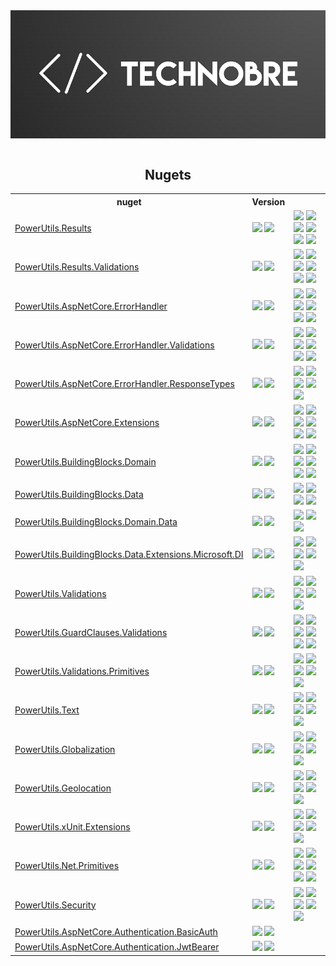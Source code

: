 <div align="center">
<a href='https://github.com/TechNobre/'><img style="display: block;" src="https://github.com/TechNobre/.github/blob/main/assets/banner-small.png?raw=true"></a>

<br/>

## Nugets

<table style='width:100%'>
  <tr>
    <th>nuget</th>
    <th>Version</th>
    <th></th>
  </tr>



  <tr>
    <td><a href='https://github.com/TechNobre/PowerUtils.Results'>PowerUtils.Results</a></td>
    <td>
      <a href='https://www.nuget.org/packages/PowerUtils.Results'><img src='https://img.shields.io/nuget/v/PowerUtils.Results.svg'></a>
      <a href='https://www.nuget.org/packages/PowerUtils.Results'><img src='https://img.shields.io/nuget/dt/PowerUtils.Results.svg'></a>
    </td>
    <td>
      <a href='https://github.com/TechNobre/PowerUtils.Results/actions/workflows/tests.yml'><img src='https://github.com/TechNobre/PowerUtils.Results/actions/workflows/tests.yml/badge.svg'></a>
      <a href='https://sonarcloud.io/summary/new_code?id=TechNobre_PowerUtils.Results'><img src='https://sonarcloud.io/api/project_badges/measure?project=TechNobre_PowerUtils.Results&metric=alert_status'></a>
      <a href='https://sonarcloud.io/summary/new_code?id=TechNobre_PowerUtils.Results'><img src='https://sonarcloud.io/api/project_badges/measure?project=TechNobre_PowerUtils.Results&metric=coverage'></a>
      <a href='https://sonarcloud.io/summary/new_code?id=TechNobre_PowerUtils.Results'><img src='https://sonarcloud.io/api/project_badges/measure?project=TechNobre_PowerUtils.Results&metric=reliability_rating'></a>
      <a href='https://sonarcloud.io/summary/new_code?id=TechNobre_PowerUtils.Results'><img src='https://sonarcloud.io/api/project_badges/measure?project=TechNobre_PowerUtils.Results&metric=bugs'></a>
      <a href='https://dashboard.stryker-mutator.io/reports/github.com/TechNobre/PowerUtils.Results/main'><img src='https://img.shields.io/endpoint?style=flat&url=https%3A%2F%2Fbadge-api.stryker-mutator.io%2Fgithub.com%2FTechNobre%2FPowerUtils.Results%2Fmain'></a>
    </td>
  </tr>

  <tr>
    <td><a href='https://github.com/TechNobre/PowerUtils.Results.Validations'>PowerUtils.Results.Validations</a></td>
    <td>
      <a href='https://www.nuget.org/packages/PowerUtils.Results.Validations'><img src='https://img.shields.io/nuget/v/PowerUtils.Results.Validations.svg'></a>
      <a href='https://www.nuget.org/packages/PowerUtils.Results.Validations'><img src='https://img.shields.io/nuget/dt/PowerUtils.Results.Validations.svg'></a>
    </td>
    <td>
      <a href='https://github.com/TechNobre/PowerUtils.Results.Validations/actions/workflows/tests.yml'><img src='https://github.com/TechNobre/PowerUtils.Results.Validations/actions/workflows/tests.yml/badge.svg'></a>
      <a href='https://sonarcloud.io/summary/new_code?id=TechNobre_PowerUtils.Results.Validations'><img src='https://sonarcloud.io/api/project_badges/measure?project=TechNobre_PowerUtils.Results.Validations&metric=alert_status'></a>
      <a href='https://sonarcloud.io/summary/new_code?id=TechNobre_PowerUtils.Results.Validations'><img src='https://sonarcloud.io/api/project_badges/measure?project=TechNobre_PowerUtils.Results.Validations&metric=coverage'></a>
      <a href='https://sonarcloud.io/summary/new_code?id=TechNobre_PowerUtils.Results.Validations'><img src='https://sonarcloud.io/api/project_badges/measure?project=TechNobre_PowerUtils.Results.Validations&metric=reliability_rating'></a>
      <a href='https://sonarcloud.io/summary/new_code?id=TechNobre_PowerUtils.Results.Validations'><img src='https://sonarcloud.io/api/project_badges/measure?project=TechNobre_PowerUtils.Results.Validations&metric=bugs'></a>
      <a href='https://dashboard.stryker-mutator.io/reports/github.com/TechNobre/PowerUtils.Results.Validations/main'><img src='https://img.shields.io/endpoint?style=flat&url=https%3A%2F%2Fbadge-api.stryker-mutator.io%2Fgithub.com%2FTechNobre%2FPowerUtils.Results.Validations%2Fmain'></a>
    </td>
  </tr>



  <tr>
    <td><a href='https://github.com/TechNobre/PowerUtils.AspNetCore.ErrorHandler'>PowerUtils.AspNetCore.ErrorHandler</a></td>
    <td>
      <a href='https://www.nuget.org/packages/PowerUtils.AspNetCore.ErrorHandler'><img src='https://img.shields.io/nuget/v/PowerUtils.AspNetCore.ErrorHandler.svg'></a>
      <a href='https://www.nuget.org/packages/PowerUtils.AspNetCore.ErrorHandler'><img src='https://img.shields.io/nuget/dt/PowerUtils.AspNetCore.ErrorHandler.svg'></a>
    </td>
    <td>
      <a href='https://github.com/TechNobre/PowerUtils.AspNetCore.ErrorHandler/actions/workflows/tests.yml'><img src='https://github.com/TechNobre/PowerUtils.AspNetCore.ErrorHandler/actions/workflows/tests.yml/badge.svg'></a>
      <a href='https://sonarcloud.io/summary/new_code?id=TechNobre_PowerUtils.AspNetCore.ErrorHandler'><img src='https://sonarcloud.io/api/project_badges/measure?project=TechNobre_PowerUtils.AspNetCore.ErrorHandler&metric=alert_status'></a>
      <a href='https://sonarcloud.io/summary/new_code?id=TechNobre_PowerUtils.AspNetCore.ErrorHandler'><img src='https://sonarcloud.io/api/project_badges/measure?project=TechNobre_PowerUtils.AspNetCore.ErrorHandler&metric=coverage'></a>
      <a href='https://sonarcloud.io/summary/new_code?id=TechNobre_PowerUtils.AspNetCore.ErrorHandler'><img src='https://sonarcloud.io/api/project_badges/measure?project=TechNobre_PowerUtils.AspNetCore.ErrorHandler&metric=reliability_rating'></a>
      <a href='https://sonarcloud.io/summary/new_code?id=TechNobre_PowerUtils.AspNetCore.ErrorHandler'><img src='https://sonarcloud.io/api/project_badges/measure?project=TechNobre_PowerUtils.AspNetCore.ErrorHandler&metric=bugs'></a>
      <a href='https://dashboard.stryker-mutator.io/reports/github.com/TechNobre/PowerUtils.AspNetCore.ErrorHandler/main'><img src='https://img.shields.io/endpoint?style=flat&url=https%3A%2F%2Fbadge-api.stryker-mutator.io%2Fgithub.com%2FTechNobre%2FPowerUtils.AspNetCore.ErrorHandler%2Fmain'></a>
    </td>
  </tr>

  <tr>
    <td><a href='https://github.com/TechNobre/PowerUtils.AspNetCore.ErrorHandler.Validations'>PowerUtils.AspNetCore.ErrorHandler.Validations</a></td>
    <td>
      <a href='https://www.nuget.org/packages/PowerUtils.AspNetCore.ErrorHandler.Validations'><img src='https://img.shields.io/nuget/v/PowerUtils.AspNetCore.ErrorHandler.Validations.svg'></a>
      <a href='https://www.nuget.org/packages/PowerUtils.AspNetCore.ErrorHandler.Validations'><img src='https://img.shields.io/nuget/dt/PowerUtils.AspNetCore.ErrorHandler.Validations.svg'></a>
    </td>
    <td>
      <a href='https://github.com/TechNobre/PowerUtils.AspNetCore.ErrorHandler.Validations/actions/workflows/tests.yml'><img src='https://github.com/TechNobre/PowerUtils.AspNetCore.ErrorHandler.Validations/actions/workflows/tests.yml/badge.svg'></a>
      <a href='https://sonarcloud.io/summary/new_code?id=TechNobre_PowerUtils.AspNetCore.ErrorHandler.Validations'><img src='https://sonarcloud.io/api/project_badges/measure?project=TechNobre_PowerUtils.AspNetCore.ErrorHandler.Validations&metric=alert_status'></a>
      <a href='https://sonarcloud.io/summary/new_code?id=TechNobre_PowerUtils.AspNetCore.ErrorHandler.Validations'><img src='https://sonarcloud.io/api/project_badges/measure?project=TechNobre_PowerUtils.AspNetCore.ErrorHandler.Validations&metric=coverage'></a>
      <a href='https://sonarcloud.io/summary/new_code?id=TechNobre_PowerUtils.AspNetCore.ErrorHandler.Validations'><img src='https://sonarcloud.io/api/project_badges/measure?project=TechNobre_PowerUtils.AspNetCore.ErrorHandler.Validations&metric=reliability_rating'></a>
      <a href='https://sonarcloud.io/summary/new_code?id=TechNobre_PowerUtils.AspNetCore.ErrorHandler.Validations'><img src='https://sonarcloud.io/api/project_badges/measure?project=TechNobre_PowerUtils.AspNetCore.ErrorHandler.Validations&metric=bugs'></a>
      <a href='https://dashboard.stryker-mutator.io/reports/github.com/TechNobre/PowerUtils.AspNetCore.ErrorHandler.Validations/main'><img src='https://img.shields.io/endpoint?style=flat&url=https%3A%2F%2Fbadge-api.stryker-mutator.io%2Fgithub.com%2FTechNobre%2FPowerUtils.AspNetCore.ErrorHandler.Validations%2Fmain'></a>
    </td>
  </tr>

  <tr>
    <td><a href='https://github.com/TechNobre/PowerUtils.AspNetCore.ErrorHandler.ResponseTypes'>PowerUtils.AspNetCore.ErrorHandler.ResponseTypes</a></td>
    <td>
      <a href='https://www.nuget.org/packages/PowerUtils.AspNetCore.ErrorHandler.ResponseTypes'><img src='https://img.shields.io/nuget/v/PowerUtils.AspNetCore.ErrorHandler.ResponseTypes.svg'></a>
      <a href='https://www.nuget.org/packages/PowerUtils.AspNetCore.ErrorHandler.ResponseTypes'><img src='https://img.shields.io/nuget/dt/PowerUtils.AspNetCore.ErrorHandler.ResponseTypes.svg'></a>
    </td>
    <td>
      <a href='https://github.com/TechNobre/PowerUtils.AspNetCore.ErrorHandler.ResponseTypes/actions/workflows/tests.yml'><img src='https://github.com/TechNobre/PowerUtils.AspNetCore.ErrorHandler.ResponseTypes/actions/workflows/tests.yml/badge.svg'></a>
      <a href='https://sonarcloud.io/summary/new_code?id=TechNobre_PowerUtils.AspNetCore.ErrorHandler.ResponseTypes'><img src='https://sonarcloud.io/api/project_badges/measure?project=TechNobre_PowerUtils.AspNetCore.ErrorHandler.ResponseTypes&metric=alert_status'></a>
      <a href='https://sonarcloud.io/summary/new_code?id=TechNobre_PowerUtils.AspNetCore.ErrorHandler.ResponseTypes'><img src='https://sonarcloud.io/api/project_badges/measure?project=TechNobre_PowerUtils.AspNetCore.ErrorHandler.ResponseTypes&metric=coverage'></a>
      <a href='https://sonarcloud.io/summary/new_code?id=TechNobre_PowerUtils.AspNetCore.ErrorHandler.ResponseTypes'><img src='https://sonarcloud.io/api/project_badges/measure?project=TechNobre_PowerUtils.AspNetCore.ErrorHandler.ResponseTypes&metric=reliability_rating'></a>
      <a href='https://sonarcloud.io/summary/new_code?id=TechNobre_PowerUtils.AspNetCore.ErrorHandler.ResponseTypes'><img src='https://sonarcloud.io/api/project_badges/measure?project=TechNobre_PowerUtils.AspNetCore.ErrorHandler.ResponseTypes&metric=bugs'></a>
    </td>
  </tr>



 <tr>
    <td><a href='https://github.com/TechNobre/PowerUtils.AspNetCore.Extensions'>PowerUtils.AspNetCore.Extensions</a></td>
    <td>
      <a href='https://www.nuget.org/packages/PowerUtils.AspNetCore.Extensions'><img src='https://img.shields.io/nuget/v/PowerUtils.AspNetCore.Extensions.svg'></a>
      <a href='https://www.nuget.org/packages/PowerUtils.AspNetCore.Extensions'><img src='https://img.shields.io/nuget/dt/PowerUtils.AspNetCore.Extensions.svg'></a>
    </td>
    <td>
      <a href='https://github.com/TechNobre/PowerUtils.AspNetCore.Extensions/actions/workflows/tests.yml'><img src='https://github.com/TechNobre/PowerUtils.AspNetCore.Extensions/actions/workflows/tests.yml/badge.svg'></a>
      <a href='https://sonarcloud.io/summary/new_code?id=TechNobre_PowerUtils.AspNetCore.Extensions'><img src='https://sonarcloud.io/api/project_badges/measure?project=TechNobre_PowerUtils.AspNetCore.Extensions&metric=alert_status'></a>
      <a href='https://sonarcloud.io/summary/new_code?id=TechNobre_PowerUtils.AspNetCore.Extensions'><img src='https://sonarcloud.io/api/project_badges/measure?project=TechNobre_PowerUtils.AspNetCore.Extensions&metric=coverage'></a>
      <a href='https://sonarcloud.io/summary/new_code?id=TechNobre_PowerUtils.AspNetCore.Extensions'><img src='https://sonarcloud.io/api/project_badges/measure?project=TechNobre_PowerUtils.AspNetCore.Extensions&metric=reliability_rating'></a>
      <a href='https://sonarcloud.io/summary/new_code?id=TechNobre_PowerUtils.AspNetCore.Extensions'><img src='https://sonarcloud.io/api/project_badges/measure?project=TechNobre_PowerUtils.AspNetCore.Extensions&metric=bugs'></a>
      <a href='https://dashboard.stryker-mutator.io/reports/github.com/TechNobre/PowerUtils.AspNetCore.Extensions/main'><img src='https://img.shields.io/endpoint?style=flat&url=https%3A%2F%2Fbadge-api.stryker-mutator.io%2Fgithub.com%2FTechNobre%2FPowerUtils.AspNetCore.Extensions%2Fmain'></a>
    </td>
  </tr>



  <tr>
    <td><a href='https://github.com/TechNobre/PowerUtils.BuildingBlocks.Domain'>PowerUtils.BuildingBlocks.Domain</a></td>
    <td>
      <a href='https://www.nuget.org/packages/PowerUtils.BuildingBlocks.Domain'><img src='https://img.shields.io/nuget/v/PowerUtils.BuildingBlocks.Domain.svg'></a>
      <a href='https://www.nuget.org/packages/PowerUtils.BuildingBlocks.Domain'><img src='https://img.shields.io/nuget/dt/PowerUtils.BuildingBlocks.Domain.svg'></a>
    </td>
    <td>
      <a href='https://github.com/TechNobre/PowerUtils.BuildingBlocks.Domain/actions/workflows/tests.yml'><img src='https://github.com/TechNobre/PowerUtils.BuildingBlocks.Domain/actions/workflows/tests.yml/badge.svg'></a>
      <a href='https://sonarcloud.io/summary/new_code?id=TechNobre_PowerUtils.BuildingBlocks.Domain'><img src='https://sonarcloud.io/api/project_badges/measure?project=TechNobre_PowerUtils.BuildingBlocks.Domain&metric=alert_status'></a>
      <a href='https://sonarcloud.io/summary/new_code?id=TechNobre_PowerUtils.BuildingBlocks.Domain'><img src='https://sonarcloud.io/api/project_badges/measure?project=TechNobre_PowerUtils.BuildingBlocks.Domain&metric=coverage'></a>
      <a href='https://sonarcloud.io/summary/new_code?id=TechNobre_PowerUtils.BuildingBlocks.Domain'><img src='https://sonarcloud.io/api/project_badges/measure?project=TechNobre_PowerUtils.BuildingBlocks.Domain&metric=reliability_rating'></a>
      <a href='https://sonarcloud.io/summary/new_code?id=TechNobre_PowerUtils.BuildingBlocks.Domain'><img src='https://sonarcloud.io/api/project_badges/measure?project=TechNobre_PowerUtils.BuildingBlocks.Domain&metric=bugs'></a>
      <a href='https://dashboard.stryker-mutator.io/reports/github.com/TechNobre/PowerUtils.BuildingBlocks.Domain/main'><img src='https://img.shields.io/endpoint?style=flat&url=https%3A%2F%2Fbadge-api.stryker-mutator.io%2Fgithub.com%2FTechNobre%2FPowerUtils.BuildingBlocks.Domain%2Fmain'></a>
    </td>
  </tr>

  <tr>
    <td><a href='https://github.com/TechNobre/PowerUtils.BuildingBlocks.Data'>PowerUtils.BuildingBlocks.Data</a></td>
    <td>
      <a href='https://www.nuget.org/packages/PowerUtils.BuildingBlocks.Data'><img src='https://img.shields.io/nuget/v/PowerUtils.BuildingBlocks.Data.svg'></a>
      <a href='https://www.nuget.org/packages/PowerUtils.BuildingBlocks.Data'><img src='https://img.shields.io/nuget/dt/PowerUtils.BuildingBlocks.Data.svg'></a>
    </td>
    <td>
      <a href='https://github.com/TechNobre/PowerUtils.BuildingBlocks.Data/actions/workflows/tests.yml'><img src='https://github.com/TechNobre/PowerUtils.BuildingBlocks.Data/actions/workflows/tests.yml/badge.svg'></a>
      <a href='https://sonarcloud.io/summary/new_code?id=TechNobre_PowerUtils.BuildingBlocks.Data'><img src='https://sonarcloud.io/api/project_badges/measure?project=TechNobre_PowerUtils.BuildingBlocks.Data&metric=alert_status'></a>
      <a href='https://sonarcloud.io/summary/new_code?id=TechNobre_PowerUtils.BuildingBlocks.Data'><img src='https://sonarcloud.io/api/project_badges/measure?project=TechNobre_PowerUtils.BuildingBlocks.Data&metric=reliability_rating'></a>
      <a href='https://sonarcloud.io/summary/new_code?id=TechNobre_PowerUtils.BuildingBlocks.Data'><img src='https://sonarcloud.io/api/project_badges/measure?project=TechNobre_PowerUtils.BuildingBlocks.Data&metric=bugs'></a>
    </td>
  </tr>

  <tr>
    <td><a href='https://github.com/TechNobre/PowerUtils.BuildingBlocks.Domain.Data'>PowerUtils.BuildingBlocks.Domain.Data</a></td>
    <td>
      <a href='https://www.nuget.org/packages/PowerUtils.BuildingBlocks.Domain.Data'><img src='https://img.shields.io/nuget/v/PowerUtils.BuildingBlocks.Domain.Data.svg'></a>
      <a href='https://www.nuget.org/packages/PowerUtils.BuildingBlocks.Domain.Data'><img src='https://img.shields.io/nuget/dt/PowerUtils.BuildingBlocks.Domain.Data.svg'></a>
    </td>
    <td>
      <a href='https://sonarcloud.io/summary/new_code?id=TechNobre_PowerUtils.BuildingBlocks.Domain.Data'><img src='https://sonarcloud.io/api/project_badges/measure?project=TechNobre_PowerUtils.BuildingBlocks.Domain.Data&metric=alert_status'></a>
      <a href='https://sonarcloud.io/summary/new_code?id=TechNobre_PowerUtils.BuildingBlocks.Domain.Data'><img src='https://sonarcloud.io/api/project_badges/measure?project=TechNobre_PowerUtils.BuildingBlocks.Domain.Data&metric=reliability_rating'></a>
      <a href='https://sonarcloud.io/summary/new_code?id=TechNobre_PowerUtils.BuildingBlocks.Domain.Data'><img src='https://sonarcloud.io/api/project_badges/measure?project=TechNobre_PowerUtils.BuildingBlocks.Domain.Data&metric=bugs'></a>
    </td>
  </tr>

  <tr>
    <td><a href='https://github.com/TechNobre/PowerUtils.BuildingBlocks.Data.Extensions.Microsoft.DI'>PowerUtils.BuildingBlocks.Data.Extensions.Microsoft.DI</a></td>
    <td>
      <a href='https://www.nuget.org/packages/PowerUtils.BuildingBlocks.Data.Extensions.Microsoft.DI'><img src='https://img.shields.io/nuget/v/PowerUtils.BuildingBlocks.Data.Extensions.Microsoft.DI.svg'></a>
      <a href='https://www.nuget.org/packages/PowerUtils.BuildingBlocks.Data.Extensions.Microsoft.DI'><img src='https://img.shields.io/nuget/dt/PowerUtils.BuildingBlocks.Data.Extensions.Microsoft.DI.svg'></a>
    </td>
    <td>
      <a href='https://github.com/TechNobre/PowerUtils.BuildingBlocks.Data.Extensions.Microsoft.DI/actions/workflows/tests.yml'><img src='https://github.com/TechNobre/PowerUtils.BuildingBlocks.Data.Extensions.Microsoft.DI/actions/workflows/tests.yml/badge.svg'></a>
      <a href='https://sonarcloud.io/summary/new_code?id=TechNobre_PowerUtils.BuildingBlocks.Data.Extensions.Microsoft.DI'><img src='https://sonarcloud.io/api/project_badges/measure?project=TechNobre_PowerUtils.BuildingBlocks.Data.Extensions.Microsoft.DI&metric=alert_status'></a>
      <a href='https://sonarcloud.io/summary/new_code?id=TechNobre_PowerUtils.BuildingBlocks.Data.Extensions.Microsoft.DI'><img src='https://sonarcloud.io/api/project_badges/measure?project=TechNobre_PowerUtils.BuildingBlocks.Data.Extensions.Microsoft.DI&metric=coverage'></a>
      <a href='https://sonarcloud.io/summary/new_code?id=TechNobre_PowerUtils.BuildingBlocks.Data.Extensions.Microsoft.DI'><img src='https://sonarcloud.io/api/project_badges/measure?project=TechNobre_PowerUtils.BuildingBlocks.Data.Extensions.Microsoft.DI&metric=reliability_rating'></a>
      <a href='https://sonarcloud.io/summary/new_code?id=TechNobre_PowerUtils.BuildingBlocks.Data.Extensions.Microsoft.DI'><img src='https://sonarcloud.io/api/project_badges/measure?project=TechNobre_PowerUtils.BuildingBlocks.Data.Extensions.Microsoft.DI&metric=bugs'></a>
    </td>
  </tr>



  <tr>
    <td><a href='https://github.com/TechNobre/PowerUtils.Validations'>PowerUtils.Validations</a></td>
    <td>
      <a href='https://www.nuget.org/packages/PowerUtils.Validations'><img src='https://img.shields.io/nuget/v/PowerUtils.Validations.svg'></a>
      <a href='https://www.nuget.org/packages/PowerUtils.Validations'><img src='https://img.shields.io/nuget/dt/PowerUtils.Validations.svg'></a>
    </td>
    <td>
      <a href='https://github.com/TechNobre/PowerUtils.Validations/actions/workflows/tests.yml'><img src='https://github.com/TechNobre/PowerUtils.Validations/actions/workflows/tests.yml/badge.svg'></a>
      <a href='https://sonarcloud.io/summary/new_code?id=TechNobre_PowerUtils.Validations'><img src='https://sonarcloud.io/api/project_badges/measure?project=TechNobre_PowerUtils.Validations&metric=alert_status'></a>
      <a href='https://sonarcloud.io/summary/new_code?id=TechNobre_PowerUtils.Validations'><img src='https://sonarcloud.io/api/project_badges/measure?project=TechNobre_PowerUtils.Validations&metric=coverage'></a>
      <a href='https://sonarcloud.io/summary/new_code?id=TechNobre_PowerUtils.Validations'><img src='https://sonarcloud.io/api/project_badges/measure?project=TechNobre_PowerUtils.Validations&metric=reliability_rating'></a>
      <a href='https://sonarcloud.io/summary/new_code?id=TechNobre_PowerUtils.Validations'><img src='https://sonarcloud.io/api/project_badges/measure?project=TechNobre_PowerUtils.Validations&metric=bugs'></a>
    </td>
  </tr>

  <tr>
    <td><a href='https://github.com/TechNobre/PowerUtils.GuardClauses.Validations'>PowerUtils.GuardClauses.Validations</a></td>
    <td>
      <a href='https://www.nuget.org/packages/PowerUtils.GuardClauses.Validations'><img src='https://img.shields.io/nuget/v/PowerUtils.GuardClauses.Validations.svg'></a>
      <a href='https://www.nuget.org/packages/PowerUtils.GuardClauses.Validations'><img src='https://img.shields.io/nuget/dt/PowerUtils.GuardClauses.Validations.svg'></a>
    </td>
    <td>
      <a href='https://github.com/TechNobre/PowerUtils.GuardClauses.Validations/actions/workflows/tests.yml'><img src='https://github.com/TechNobre/PowerUtils.GuardClauses.Validations/actions/workflows/tests.yml/badge.svg'></a>
      <a href='https://sonarcloud.io/summary/new_code?id=TechNobre_PowerUtils.GuardClauses.Validations'><img src='https://sonarcloud.io/api/project_badges/measure?project=TechNobre_PowerUtils.GuardClauses.Validations&metric=alert_status'></a>
      <a href='https://sonarcloud.io/summary/new_code?id=TechNobre_PowerUtils.GuardClauses.Validations'><img src='https://sonarcloud.io/api/project_badges/measure?project=TechNobre_PowerUtils.GuardClauses.Validations&metric=coverage'></a>
      <a href='https://sonarcloud.io/summary/new_code?id=TechNobre_PowerUtils.GuardClauses.Validations'><img src='https://sonarcloud.io/api/project_badges/measure?project=TechNobre_PowerUtils.GuardClauses.Validations&metric=reliability_rating'></a>
      <a href='https://sonarcloud.io/summary/new_code?id=TechNobre_PowerUtils.GuardClauses.Validations'><img src='https://sonarcloud.io/api/project_badges/measure?project=TechNobre_PowerUtils.GuardClauses.Validations&metric=bugs'></a>
      <a href='https://dashboard.stryker-mutator.io/reports/github.com/TechNobre/PowerUtils.GuardClauses.Validations/main'><img src='https://img.shields.io/endpoint?style=flat&url=https%3A%2F%2Fbadge-api.stryker-mutator.io%2Fgithub.com%2FTechNobre%2FPowerUtils.GuardClauses.Validations%2Fmain'></a>
    </td>
  </tr>

  <tr>
    <td><a href='https://github.com/TechNobre/PowerUtils.Validations.Primitives'>PowerUtils.Validations.Primitives</a></td>
    <td>
      <a href='https://www.nuget.org/packages/PowerUtils.Validations.Primitives'><img src='https://img.shields.io/nuget/v/PowerUtils.Validations.Primitives.svg'></a>
      <a href='https://www.nuget.org/packages/PowerUtils.Validations.Primitives'><img src='https://img.shields.io/nuget/dt/PowerUtils.Validations.Primitives.svg'></a>
    </td>
    <td>
      <a href='https://github.com/TechNobre/PowerUtils.Validations.Primitives/actions/workflows/tests.yml'><img src='https://github.com/TechNobre/PowerUtils.Validations.Primitives/actions/workflows/tests.yml/badge.svg'></a>
      <a href='https://sonarcloud.io/summary/new_code?id=TechNobre_PowerUtils.Validations.Primitives'><img src='https://sonarcloud.io/api/project_badges/measure?project=TechNobre_PowerUtils.Validations.Primitives&metric=alert_status'></a>
      <a href='https://sonarcloud.io/summary/new_code?id=TechNobre_PowerUtils.Validations.Primitives'><img src='https://sonarcloud.io/api/project_badges/measure?project=TechNobre_PowerUtils.Validations.Primitives&metric=coverage'></a>
      <a href='https://sonarcloud.io/summary/new_code?id=TechNobre_PowerUtils.Validations.Primitives'><img src='https://sonarcloud.io/api/project_badges/measure?project=TechNobre_PowerUtils.Validations.Primitives&metric=reliability_rating'></a>
      <a href='https://sonarcloud.io/summary/new_code?id=TechNobre_PowerUtils.Validations.Primitives'><img src='https://sonarcloud.io/api/project_badges/measure?project=TechNobre_PowerUtils.Validations.Primitives&metric=bugs'></a>
    </td>
  </tr>



  <tr>
    <td><a href='https://github.com/TechNobre/PowerUtils.Text'>PowerUtils.Text</a></td>
    <td>
      <a href='https://www.nuget.org/packages/PowerUtils.Text'><img src='https://img.shields.io/nuget/v/PowerUtils.Text.svg'></a>
      <a href='https://www.nuget.org/packages/PowerUtils.Text'><img src='https://img.shields.io/nuget/dt/PowerUtils.Text.svg'></a>
    </td>
    <td>
      <a href='https://github.com/TechNobre/PowerUtils.Text/actions/workflows/tests.yml'><img src='https://github.com/TechNobre/PowerUtils.Text/actions/workflows/tests.yml/badge.svg'></a>
      <a href='https://sonarcloud.io/summary/new_code?id=TechNobre_PowerUtils.Text'><img src='https://sonarcloud.io/api/project_badges/measure?project=TechNobre_PowerUtils.Text&metric=alert_status'></a>
      <a href='https://sonarcloud.io/summary/new_code?id=TechNobre_PowerUtils.Text'><img src='https://sonarcloud.io/api/project_badges/measure?project=TechNobre_PowerUtils.Text&metric=coverage'></a>
      <a href='https://sonarcloud.io/summary/new_code?id=TechNobre_PowerUtils.Text'><img src='https://sonarcloud.io/api/project_badges/measure?project=TechNobre_PowerUtils.Text&metric=reliability_rating'></a>
      <a href='https://sonarcloud.io/summary/new_code?id=TechNobre_PowerUtils.Text'><img src='https://sonarcloud.io/api/project_badges/measure?project=TechNobre_PowerUtils.Text&metric=bugs'></a>
    </td>
  </tr>



  <tr>
    <td><a href='https://github.com/TechNobre/PowerUtils.Globalization'>PowerUtils.Globalization</a></td>
    <td>
      <a href='https://www.nuget.org/packages/PowerUtils.Globalization'><img src='https://img.shields.io/nuget/v/PowerUtils.Globalization.svg'></a>
      <a href='https://www.nuget.org/packages/PowerUtils.Globalization'><img src='https://img.shields.io/nuget/dt/PowerUtils.Globalization.svg'></a>
    </td>
    <td>
      <a href='https://github.com/TechNobre/PowerUtils.Globalization/actions/workflows/tests.yml'><img src='https://github.com/TechNobre/PowerUtils.Globalization/actions/workflows/tests.yml/badge.svg'></a>
      <a href='https://sonarcloud.io/summary/new_code?id=TechNobre_PowerUtils.Globalization'><img src='https://sonarcloud.io/api/project_badges/measure?project=TechNobre_PowerUtils.Globalization&metric=alert_status'></a>
      <a href='https://sonarcloud.io/summary/new_code?id=TechNobre_PowerUtils.Globalization'><img src='https://sonarcloud.io/api/project_badges/measure?project=TechNobre_PowerUtils.Globalization&metric=coverage'></a>
      <a href='https://sonarcloud.io/summary/new_code?id=TechNobre_PowerUtils.Globalization'><img src='https://sonarcloud.io/api/project_badges/measure?project=TechNobre_PowerUtils.Globalization&metric=reliability_rating'></a>
      <a href='https://sonarcloud.io/summary/new_code?id=TechNobre_PowerUtils.Globalization'><img src='https://sonarcloud.io/api/project_badges/measure?project=TechNobre_PowerUtils.Globalization&metric=bugs'></a>
    </td>
  </tr>



<tr>
    <td><a href='https://github.com/TechNobre/PowerUtils.Geolocation'>PowerUtils.Geolocation</a></td>
    <td>
      <a href='https://www.nuget.org/packages/PowerUtils.Geolocation'><img src='https://img.shields.io/nuget/v/PowerUtils.Geolocation.svg'></a>
      <a href='https://www.nuget.org/packages/PowerUtils.Geolocation'><img src='https://img.shields.io/nuget/dt/PowerUtils.Geolocation.svg'></a>
    </td>
    <td>
      <a href='https://github.com/TechNobre/PowerUtils.Geolocation/actions/workflows/tests.yml'><img src='https://github.com/TechNobre/PowerUtils.Geolocation/actions/workflows/tests.yml/badge.svg'></a>
      <a href='https://sonarcloud.io/summary/new_code?id=TechNobre_PowerUtils.Geolocation'><img src='https://sonarcloud.io/api/project_badges/measure?project=TechNobre_PowerUtils.Geolocation&metric=alert_status'></a>
      <a href='https://sonarcloud.io/summary/new_code?id=TechNobre_PowerUtils.Geolocation'><img src='https://sonarcloud.io/api/project_badges/measure?project=TechNobre_PowerUtils.Geolocation&metric=coverage'></a>
      <a href='https://sonarcloud.io/summary/new_code?id=TechNobre_PowerUtils.Geolocation'><img src='https://sonarcloud.io/api/project_badges/measure?project=TechNobre_PowerUtils.Geolocation&metric=reliability_rating'></a>
      <a href='https://sonarcloud.io/summary/new_code?id=TechNobre_PowerUtils.Geolocation'><img src='https://sonarcloud.io/api/project_badges/measure?project=TechNobre_PowerUtils.Geolocation&metric=bugs'></a>
    </td>
  </tr>



  <tr>
    <td><a href='https://github.com/TechNobre/PowerUtils.xUnit.Extensions'>PowerUtils.xUnit.Extensions</a></td>
    <td>
      <a href='https://www.nuget.org/packages/PowerUtils.xUnit.Extensions'><img src='https://img.shields.io/nuget/v/PowerUtils.xUnit.Extensions.svg'></a>
      <a href='https://www.nuget.org/packages/PowerUtils.xUnit.Extensions'><img src='https://img.shields.io/nuget/dt/PowerUtils.xUnit.Extensions.svg'></a>
    </td>
    <td>
      <a href='https://github.com/TechNobre/PowerUtils.xUnit.Extensions/actions/workflows/tests.yml'><img src='https://github.com/TechNobre/PowerUtils.xUnit.Extensions/actions/workflows/tests.yml/badge.svg'></a>
      <a href='https://sonarcloud.io/summary/new_code?id=TechNobre_PowerUtils.xUnit.Extensions'><img src='https://sonarcloud.io/api/project_badges/measure?project=TechNobre_PowerUtils.xUnit.Extensions&metric=alert_status'></a>
      <a href='https://sonarcloud.io/summary/new_code?id=TechNobre_PowerUtils.xUnit.Extensions'><img src='https://sonarcloud.io/api/project_badges/measure?project=TechNobre_PowerUtils.xUnit.Extensions&metric=reliability_rating'></a>
      <a href='https://sonarcloud.io/summary/new_code?id=TechNobre_PowerUtils.xUnit.Extensions'><img src='https://sonarcloud.io/api/project_badges/measure?project=TechNobre_PowerUtils.xUnit.Extensions&metric=bugs'></a>
      <a href='https://dashboard.stryker-mutator.io/reports/github.com/TechNobre/PowerUtils.xUnit.Extensions/main'><img src='https://img.shields.io/endpoint?style=flat&url=https%3A%2F%2Fbadge-api.stryker-mutator.io%2Fgithub.com%2FTechNobre%2FPowerUtils.xUnit.Extensions%2Fmain'></a>
    </td>
  </tr>



  <tr>
    <td><a href='https://github.com/TechNobre/PowerUtils.Net.Primitives'>PowerUtils.Net.Primitives</a></td>
    <td>
      <a href='https://www.nuget.org/packages/PowerUtils.Net.Primitives'><img src='https://img.shields.io/nuget/v/PowerUtils.Net.Primitives.svg'></a>
      <a href='https://www.nuget.org/packages/PowerUtils.Net.Primitives'><img src='https://img.shields.io/nuget/dt/PowerUtils.Net.Primitives.svg'></a>
    </td>
    <td>
      <a href='https://github.com/TechNobre/PowerUtils.Net.Primitives/actions/workflows/tests.yml'><img src='https://github.com/TechNobre/PowerUtils.Net.Primitives/actions/workflows/tests.yml/badge.svg'></a>
      <a href='https://sonarcloud.io/summary/new_code?id=TechNobre_PowerUtils.Net.Primitives'><img src='https://sonarcloud.io/api/project_badges/measure?project=TechNobre_PowerUtils.Net.Primitives&metric=alert_status'></a>
      <a href='https://sonarcloud.io/summary/new_code?id=TechNobre_PowerUtils.Net.Primitives'><img src='https://sonarcloud.io/api/project_badges/measure?project=TechNobre_PowerUtils.Net.Primitives&metric=coverage'></a>
      <a href='https://sonarcloud.io/summary/new_code?id=TechNobre_PowerUtils.Net.Primitives'><img src='https://sonarcloud.io/api/project_badges/measure?project=TechNobre_PowerUtils.Net.Primitives&metric=reliability_rating'></a>
      <a href='https://sonarcloud.io/summary/new_code?id=TechNobre_PowerUtils.Net.Primitives'><img src='https://sonarcloud.io/api/project_badges/measure?project=TechNobre_PowerUtils.Net.Primitives&metric=bugs'></a>
      <a href='https://dashboard.stryker-mutator.io/reports/github.com/TechNobre/PowerUtils.Net.Primitives/main'><img src='https://img.shields.io/endpoint?style=flat&url=https%3A%2F%2Fbadge-api.stryker-mutator.io%2Fgithub.com%2FTechNobre%2FPowerUtils.Net.Primitives%2Fmain'></a>
    </td>
  </tr>



  <tr>
    <td><a href='https://github.com/TechNobre/PowerUtils.Security'>PowerUtils.Security</a></td>
    <td>
      <a href='https://www.nuget.org/packages/PowerUtils.Security'><img src='https://img.shields.io/nuget/v/PowerUtils.Security.svg'></a>
      <a href='https://www.nuget.org/packages/PowerUtils.Security'><img src='https://img.shields.io/nuget/dt/PowerUtils.Security.svg'></a>
    </td>
    <td>
      <a href='https://github.com/TechNobre/PowerUtils.Security/actions/workflows/tests.yml'><img src='https://github.com/TechNobre/PowerUtils.Security/actions/workflows/tests.yml/badge.svg'></a>
      <a href='https://sonarcloud.io/summary/new_code?id=TechNobre_PowerUtils.Security'><img src='https://sonarcloud.io/api/project_badges/measure?project=TechNobre_PowerUtils.Security&metric=alert_status'></a>
      <a href='https://sonarcloud.io/summary/new_code?id=TechNobre_PowerUtils.Security'><img src='https://sonarcloud.io/api/project_badges/measure?project=TechNobre_PowerUtils.Security&metric=coverage'></a>
      <a href='https://sonarcloud.io/summary/new_code?id=TechNobre_PowerUtils.Security'><img src='https://sonarcloud.io/api/project_badges/measure?project=TechNobre_PowerUtils.Security&metric=reliability_rating'></a>
      <a href='https://sonarcloud.io/summary/new_code?id=TechNobre_PowerUtils.Security'><img src='https://sonarcloud.io/api/project_badges/measure?project=TechNobre_PowerUtils.Security&metric=bugs'></a>
    </td>
  </tr>

  <tr>
    <td><a href='https://github.com/TechNobre/PowerUtils.AspNetCore.Authentication.BasicAuth'>PowerUtils.AspNetCore.Authentication.BasicAuth</a></td>
    <td>
      <a href='https://www.nuget.org/packages/PowerUtils.AspNetCore.Authentication.BasicAuth'><img src='https://img.shields.io/nuget/v/PowerUtils.AspNetCore.Authentication.BasicAuth.svg'></a>
      <a href='https://www.nuget.org/packages/PowerUtils.AspNetCore.Authentication.BasicAuth'><img src='https://img.shields.io/nuget/dt/PowerUtils.AspNetCore.Authentication.BasicAuth.svg'></a>
    </td>
    <td></td>
  </tr>

  <tr>
    <td><a href='https://github.com/TechNobre/PowerUtils.AspNetCore.Authentication.JwtBearer'>PowerUtils.AspNetCore.Authentication.JwtBearer</a></td>
    <td>
      <a href='https://www.nuget.org/packages/PowerUtils.AspNetCore.Authentication.JwtBearer'><img src='https://img.shields.io/nuget/v/PowerUtils.AspNetCore.Authentication.JwtBearer.svg'></a>
      <a href='https://www.nuget.org/packages/PowerUtils.AspNetCore.Authentication.JwtBearer'><img src='https://img.shields.io/nuget/dt/PowerUtils.AspNetCore.Authentication.JwtBearer.svg'></a>
    </td>
    <td></td>
  </tr>



</table>